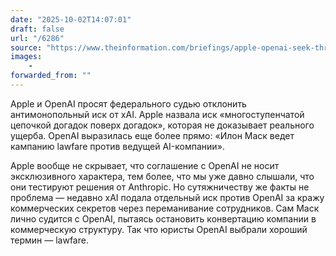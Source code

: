 ```yaml
---
date: "2025-10-02T14:07:01"
draft: false
url: "/6286"
source: "https://www.theinformation.com/briefings/apple-openai-seek-throw-elon-musks-xai-antitrust-lawsuit?rc=ukjmk2"
images:
    -
forwarded_from: ""
---
```


Apple и OpenAI просят федерального судью отклонить антимонопольный иск от xAI. Apple назвала иск «многоступенчатой цепочкой догадок поверх догадок», которая не доказывает реального ущерба. OpenAI выразилась еще более прямо: «Илон Маск ведет кампанию lawfare против ведущей AI-компании».

Apple вообще не скрывает, что соглашение с OpenAI не носит эксклюзивного характера, тем более, что мы уже давно слышали, что они тестируют решения от Anthropic. Но сутяжничеству же факты не проблема — недавно xAI подала отдельный иск против OpenAI за кражу коммерческих секретов через переманивание сотрудников. Сам Маск лично судится с OpenAI, пытаясь остановить конвертацию компании в коммерческую структуру. Так что юристы OpenAI выбрали хороший термин — lawfare.
